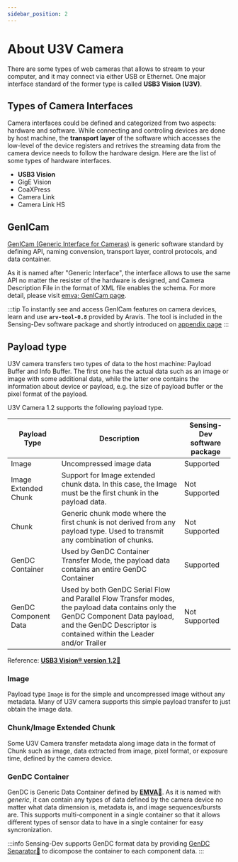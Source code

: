 ```yaml
---
sidebar_position: 2
---
```


# About U3V Camera

There are some types of web cameras that allows to stream to your computer, and it may connect via either USB or Ethernet. One  major interface standard of the former type is called **USB3 Vision (U3V)**. 

## Types of Camera Interfaces

Camera interfaces could be defined and categorized from two aspects: hardware and software. While connecting and controling devices are done by host machine, the **transport layer** of the software which accesses the low-level of the device registers and retrives the streaming data from the camera device needs to follow the hardware design. Here are the list of some types of hardware interfaces.

* **USB3 Vision**
* GigE Vision
* CoaXPress
* Camera Link
* Camera Link HS

## GenICam

[GenICam (Generic Interface for Cameras)](https://www.emva.org/standards-technology/genicam/) is generic software standard by defining API, naming convension, transport layer, control protocols, and data container. 

As it is named after "Generic Interface", the interface allows to use the same API no matter the resister of the hardware is designed, and Camera Description File in the format of XML file enables the schema. For more detail, please visit [emva; GenICam page](https://www.emva.org/standards-technology/genicam/).

:::tip
To instantly see and access GenICam features on camera devices, learn and use **`arv-tool-0.8`** provided by Aravis. The tool is included in the Sensing-Dev software package and shortly introduced on [appendix page](/docs/tools/arv-tools.md)
:::

## Payload type

U3V camera transfers two types of data to the host machine: Payload Buffer and Info Buffer. The first one has the actual data such as an image or image with some additional data, while the latter one contains the information about device or payload, e.g. the size of payload buffer or the pixel format of the payload.

U3V Camera 1.2 supports the following payload type.

| Payload Type | Description | Sensing-Dev software package | 
| --------   | ------- | ------- |
| Image | Uncompressed image data | Supported | 
| Image Extended Chunk | Support for Image extended chunk data. In this case, the Image must be the first chunk in the payload data. | Not Supported | 
| Chunk | Generic chunk mode where the first chunk is not derived from any payload type. Used to transmit any combination of chunks. | Not Supported | 
| GenDC Container | Used by GenDC Container Transfer Mode, the payload data contains an entire GenDC Container | Supported | 
| GenDC Component Data | Used by both GenDC Serial Flow and Parallel Flow Transfer modes, the payload data contains only the GenDC Component Data payload, and the GenDC Descriptor is contained within the Leader and/or Trailer | Not Supported | 

Reference: [**USB3 Vision® version 1.2**&#128279;](https://www.automate.org/a3-content/usb3-vision-standard)

### Image

Payload type `Image` is for the simple and uncompressed image without any metadata. Many of U3V camera supports this simple payload transfer to just obtain the image data.

### Chunk/Image Extended Chunk

Some U3V Camera transfer metadata along image data in the format of Chunk such as image, data extracted from image, pixel format, or exposure time, defined by the camera device. 

### GenDC Container

GenDC is Generic Data Container defined by [**EMVA**&#128279;](https://www.emva.org/). As it is named with *generic*, it can contain any types of data defined by the camera device no matter what data dimension is, metadata is, and image sequences/bursts are. This supports multi-component in a single container so that it allows different types of sensor data to have in a single container for easy syncronization.

:::info
Sensing-Dev supports GenDC format data by providing [GenDC Separator&#128279;](https://github.com/Sensing-Dev/GenDC) to dicompose the container to each component data.
:::
